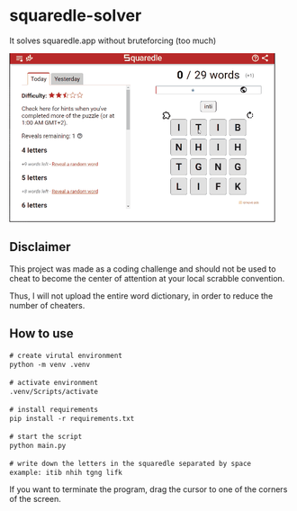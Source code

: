 # squaredle-solver
It solves squaredle.app without bruteforcing (too much)

![img](solver-demo.gif)

## Disclaimer
This project was made as a coding challenge and should not be used to cheat to become the center of attention at your local scrabble convention.

Thus, I will not upload the entire word dictionary, in order to reduce the number of cheaters.

## How to use

```
# create virutal environment 
python -m venv .venv

# activate environment
.venv/Scripts/activate

# install requirements
pip install -r requirements.txt

# start the script
python main.py

# write down the letters in the squaredle separated by space
example: itib nhih tgng lifk
```

If you want to terminate the program, drag the cursor to one of the corners of the screen.